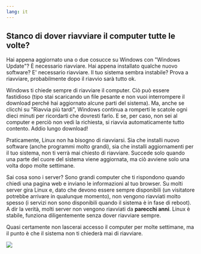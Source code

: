 ```yaml
---
lang: it
---
```





<h2>Stanco di dover riavviare il computer tutte le volte?</h2>

Hai appena aggiornato una o due cosucce su Windows con "Windows 
Update"? È necessario riavviare. Hai appena installato qualche nuovo 
software? E' necessario riavviare. Il tuo sistema sembra instabile? 
Prova a riavviare, probabilmente dopo il riavvio sarà tutto ok.

Windows ti chiede sempre di riavviare il computer. Ciò può essere 
fastidioso (tipo stai scaricando un file pesante e non vuoi interrompere 
il download perché hai aggiornato alcune parti del sistema). Ma, anche se 
clicchi su "Riavvia più tardi", Windows continua a romperti le scatole 
ogni dieci minuti per ricordarti che dovresti farlo. E se, per caso, 
non sei al computer e perciò non vedi la richiesta, si riavvia automaticamente 
tutto contento. Addio lungo download!

Praticamente, Linux non ha bisogno di riavviarsi. Sia che installi nuovo 
software (anche programmi molto grandi), sia che installi aggiornamenti 
per il tuo sistema, non ti verrà mai chiesto di riavviare. Succede solo 
quando una parte del cuore del sistema viene aggiornata, ma ciò avviene 
solo una volta dopo molte settimane.

Sai cosa sono i server? Sono grandi computer che ti rispondono quando 
chiedi una pagina web e inviano le informazioni al tuo browser. Su molti 
server gira Linux e, dato che devono essere sempre disponibili (un visitatore 
potrebbe arrivare in qualunque momento), non vengono riavviati molto spesso 
(i servizi non sono disponibili quando il sistema è in fase di reboot). 
A dir la verità, molti server non vengono riavviati da <b>parecchi anni</b>. 
Linux è stabile, funziona diligentemente senza dover riavviare sempre. 

Quasi certamente non lascerai accesso il computer per molte settimane, 
ma il punto è che il sistema non ti chiederà mai di riavviare.

<img src="Images/reboot_all_the_time_thumb.png" />




